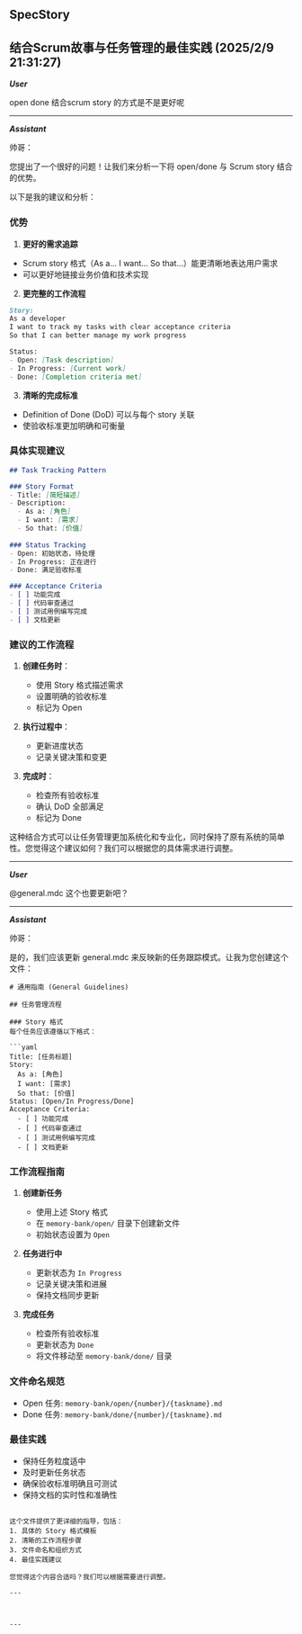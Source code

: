 ## SpecStory

## 结合Scrum故事与任务管理的最佳实践 (2025/2/9 21:31:27)

_**User**_

open done 结合scrum story 的方式是不是更好呢

---

_**Assistant**_

帅哥：

您提出了一个很好的问题！让我们来分析一下将 open/done 与 Scrum story 结合的优势。

以下是我的建议和分析：

### 优势

1. **更好的需求追踪**
- Scrum story 格式（As a... I want... So that...）能更清晰地表达用户需求
- 可以更好地链接业务价值和技术实现

2. **更完整的工作流程**
```markdown
Story: 
As a developer
I want to track my tasks with clear acceptance criteria
So that I can better manage my work progress

Status:
- Open: [Task description]
- In Progress: [Current work]
- Done: [Completion criteria met]
```

3. **清晰的完成标准**
- Definition of Done (DoD) 可以与每个 story 关联
- 使验收标准更加明确和可衡量

### 具体实现建议

```markdown:memory-bank/systemPatterns.md
## Task Tracking Pattern

### Story Format
- Title: [简短描述]
- Description: 
  - As a: [角色]
  - I want: [需求]
  - So that: [价值]
  
### Status Tracking
- Open: 初始状态，待处理
- In Progress: 正在进行
- Done: 满足验收标准

### Acceptance Criteria
- [ ] 功能完成
- [ ] 代码审查通过
- [ ] 测试用例编写完成
- [ ] 文档更新
```

### 建议的工作流程

1. **创建任务时**：
   - 使用 Story 格式描述需求
   - 设置明确的验收标准
   - 标记为 Open

2. **执行过程中**：
   - 更新进度状态
   - 记录关键决策和变更

3. **完成时**：
   - 检查所有验收标准
   - 确认 DoD 全部满足
   - 标记为 Done

这种结合方式可以让任务管理更加系统化和专业化，同时保持了原有系统的简单性。您觉得这个建议如何？我们可以根据您的具体需求进行调整。

---

_**User**_

@general.mdc 这个也要更新吧？

---

_**Assistant**_

帅哥：

是的，我们应该更新 general.mdc 来反映新的任务跟踪模式。让我为您创建这个文件：

```markdown:memory-bank/general.mdc
# 通用指南 (General Guidelines)

## 任务管理流程

### Story 格式
每个任务应该遵循以下格式：

```yaml
Title: [任务标题]
Story:
  As a: [角色]
  I want: [需求]
  So that: [价值]
Status: [Open/In Progress/Done]
Acceptance Criteria:
  - [ ] 功能完成
  - [ ] 代码审查通过
  - [ ] 测试用例编写完成
  - [ ] 文档更新
```

### 工作流程指南

1. **创建新任务**
   - 使用上述 Story 格式
   - 在 `memory-bank/open/` 目录下创建新文件
   - 初始状态设置为 `Open`

2. **任务进行中**
   - 更新状态为 `In Progress`
   - 记录关键决策和进展
   - 保持文档同步更新

3. **完成任务**
   - 检查所有验收标准
   - 更新状态为 `Done`
   - 将文件移动至 `memory-bank/done/` 目录

### 文件命名规范
- Open 任务: `memory-bank/open/{number}/{taskname}.md`
- Done 任务: `memory-bank/done/{number}/{taskname}.md`

### 最佳实践
- 保持任务粒度适中
- 及时更新任务状态
- 确保验收标准明确且可测试
- 保持文档的实时性和准确性
```

这个文件提供了更详细的指导，包括：
1. 具体的 Story 格式模板
2. 清晰的工作流程步骤
3. 文件命名和组织方式
4. 最佳实践建议

您觉得这个内容合适吗？我们可以根据需要进行调整。

---



---

